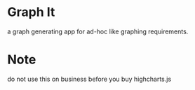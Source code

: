 # Graph It
a graph generating app for ad-hoc like graphing requirements.

# Note
do not use this on business before you buy highcharts.js
